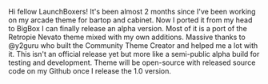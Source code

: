 Hi fellow LaunchBoxers! It's been almost 2 months since I've been working on my arcade theme for bartop and cabinet. Now I ported it from my head to BigBox I can finally release an alpha version. Most of it is a port of the Retropie Nevato theme mixed with my own additions. Massive thanks to @y2guru who built the Community Theme Creator and helped me a lot with it. This isn't an official release yet but more like a semi-public alpha build for testing and development. Theme will be open-source with released source code on my Github once I release the 1.0 version.
